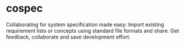 cospec
======

Collaborating for system specification made easy: Import existing requirement lists or concepts using standard file formats and share. Get feedback, collaborate and save development effort. 
